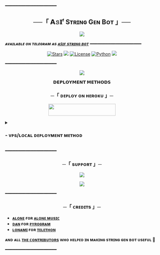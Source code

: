 ━━━━━━━━━━━━━━━━━━━━

<h2 align="center">
    ──「 𝗔𝚜𝐈ᶠ Sᴛʀɪɴɢ Gᴇɴ Bᴏᴛ 」──
</h2>

<p align="center">
  <img src="https://radare.arzfun.com/api/tg/photo?id=AgACAgUAAxkBAAIFmmWC60q-Ny8mfifiU25wQP_bRJx7AAIQvjEb7IMZVAABp8jv_Jx82wEAAwIAA3kAAzME">
</p>

_**ᴀᴠᴀɪʟᴀʙʟᴇ ᴏɴ ᴛᴇʟᴇɢʀᴀᴍ ᴀs [ᴀꜱɪꜰ sᴛʀɪɴɢ ʙᴏᴛ](https://t.me/ASHIF903)**_
━━━━━━━━━━━━━━━━━━━━

<p align="center">
<a href="https://github.com/TeamAloneOp/AloneXStringGenBot/stargazers"><img src="https://img.shields.io/github/stars/TeamAloneOp/AloneXStringGenBot?color=black&logo=github&logoColor=black&style=for-the-badge" alt="Stars"/></a>
<a href="https://github.com/TeamAloneOp/AloneXStringGenBot/network/members"> <img src="https://img.shields.io/github/forks/TeamAloneOp/AloneXStringGenBot?color=black&logo=github&logoColor=black&style=for-the-badge"/></a>
<a href="https://github.com/TeamAloneOp/AloneXStringGenBot/blob/master/LICENSE"> <img src="https://img.shields.io/badge/License-MIT-blueviolet?style=for-the-badge" alt="License"/></a>
<a href="https://www.python.org/"> <img src="https://img.shields.io/badge/Written%20in-Python-skyblue?style=for-the-badge&logo=python" alt="Python"/></a>
<a href="https://github.com/TeamAloneOp/AloneXStringGenBot/commits/AnonymousX1025"> <img src="https://img.shields.io/github/last-commit/TeamAloneOp/AloneXStringGenBot?color=black&logo=github&logoColor=black&style=for-the-badge"/></a>
</p>

━━━━━━━━━━━━━━━━━━━━

<p align="center">
  <img src="[https://telegra.ph//file/9e8ce3092848a1bc5d9d6.jpg](https://radare.arzfun.com/api/tg/photo?id=AgACAgUAAxkBAAIFmmWC60q-Ny8mfifiU25wQP_bRJx7AAIQvjEb7IMZVAABp8jv_Jx82wEAAwIAA3kAAzME)">
</p>

<p align="center">
<b>𝗗𝗘𝗣𝗟𝗢𝗬𝗠𝗘𝗡𝗧 𝗠𝗘𝗧𝗛𝗢𝗗𝗦</b>
</p>

<h3 align="center">
    ─「 ᴅᴇᴩʟᴏʏ ᴏɴ ʜᴇʀᴏᴋᴜ 」─
</h3>

<p align="center"><a href="https://dashboard.heroku.com/new?template=https://github.com/ASIFXQUEEN/stringseson"> <img src="https://img.shields.io/badge/Deploy%20On%20Heroku-black?style=for-the-badge&logo=heroku" width="220" height="38.45"/></a></p>

<details>
<summary><h3>
- <b> ᴠᴘs/ʟᴏᴄᴀʟ ᴅᴇᴘʟᴏʏᴍᴇɴᴛ ᴍᴇᴛʜᴏᴅ </b>
</h3></summary>

- Get your [Necessary Variables](https://github.com/TeamAloneOp/AloneXStringGenBot/blob/master/sample.env)
- Upgrade and Update by :
`sudo apt-get update && sudo apt-get upgrade -y`
- Install required packages by :
`sudo apt-get install python3-pip`
- Install pip by :
`sudo pip3 install -U pip`
- Clone the repository by :
`git clone https://github.com/TeamAloneOp/AloneXStringGenBot && cd StringGenBot`
- Install requirements by :
`pip3 install -U -r requirements.txt`
- Fill your variables in the env by :
`vi sample.env`<br>
Press `I` on the keyboard for editing env<br>
Press `Ctrl+C` when you're done with editing env and `:wq` to save the env<br>
- Rename the env file by :
`mv sample.env .env`
- Install tmux to keep running your bot when you close the terminal by :
`sudo apt install tmux && tmux`
- Finally run the bot by :
`bash start`
- For getting out from tmux session<br>
Press `Ctrl+b` and then `d`

<p align="center">
  <img src="[https://telegra.ph//file/9e8ce3092848a1bc5d9d6.jpg](https://radare.arzfun.com/api/tg/photo?id=AgACAgUAAxkBAAIFmmWC60q-Ny8mfifiU25wQP_bRJx7AAIQvjEb7IMZVAABp8jv_Jx82wEAAwIAA3kAAzME)">
</p>

</details>

━━━━━━━━━━━━━━━━━━━━
<h3 align="center">
    ─「 sᴜᴩᴩᴏʀᴛ 」─
</h3>

<p align="center">
<a href="https://telegram.me/Ashif903"><img src="https://img.shields.io/badge/-Support%20Group-blue.svg?style=for-the-badge&logo=Telegram"></a>
</p>
<p align="center">
<a href="https://telegram.me/bestodisha"><img src="https://img.shields.io/badge/-Support%20Channel-blue.svg?style=for-the-badge&logo=Telegram"></a>
</p>

━━━━━━━━━━━━━━━━━━━━

<h3 align="center">
    ─「 ᴄʀᴇᴅɪᴛs 」─
</h3>

- <b>[ᴀʟᴏɴᴇ](https://github.com/TeamAloneOp)  ғᴏʀ  [ᴀʟᴏɴᴇ ᴍᴜsɪᴄ](https://github.com/TeamAloneOp/AloneX)</b>
- <b>[ᴅᴀɴ](https://github.com/delivrance)  ғᴏʀ  [ᴘʏʀᴏɢʀᴀᴍ](https://github.com/pyrogram/pyrogram)</b>
- <b>[ʟᴏɴᴀᴍɪ](https://github.com/Lonami)  ғᴏʀ  [ᴛᴇʟᴇᴛʜᴏɴ](https://github.com/LonamiWebs/Telethon)</b>

<b>ᴀɴᴅ ᴀʟʟ [ᴛʜᴇ ᴄᴏɴᴛʀɪʙᴜᴛᴏʀs](https://github.com/TeamAloneOp/AloneXStringGenBot/graphs/contributors) ᴡʜᴏ ʜᴇʟᴩᴇᴅ ɪɴ ᴍᴀᴋɪɴɢ sᴛʀɪɴɢ ɢᴇɴ ʙᴏᴛ ᴜsᴇғᴜʟ 🖤</b>

━━━━━━━━━━━━━━━━━━━━
